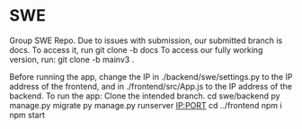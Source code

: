 # SWE
Group SWE Repo.
Due to issues with submission, our submitted branch is docs.
To access it, run git clone -b docs <LINK>
To access our fully working version, run: 
git clone -b mainv3 <LINK>.

Before running the app, change the IP in ./backend/swe/settings.py to the IP address of the frontend, and in ./frontend/src/App.js to the IP address of the backend.
To run the app:
Clone the intended branch.
cd swe/backend
py manage.py migrate
py manage.py runserver <IP:PORT>
cd ../frontend
npm i
npm start
